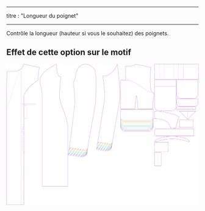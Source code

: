 - - -
titre : "Longueur du poignet"
- - -

Contrôle la longueur (hauteur si vous le souhaitez) des poignets.

## Effet de cette option sur le motif

![Cette image montre l'effet de cette option en superposant plusieurs variantes qui ont une valeur différente pour cette option](carlita_cufflength_sample.svg "Effet de cette option sur le modèle")
